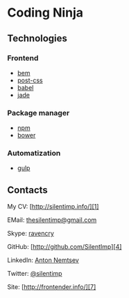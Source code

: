 # Coding Ninja

## Technologies

### Frontend

* [bem][14]
* [post-css][8]
* [babel][9]
* [jade][10]

### Package manager

* [npm][11]
* [bower][12]

### Automatization

* [gulp][13]

## Contacts

My CV: [http://silentimp.info/][1]

EMail:  [thesilentimp@gmail.com][2]

Skype:  [ravencry][3]

GitHub: [http://github.com/SilentImp][4]

LinkedIn: [Anton Nemtsev][5]

Twitter:  [@silentimp][6]

Site: [http://frontender.info/][7]


[8]: https://github.com/postcss/postcss
[9]: http://babeljs.io/
[10]: http://jade-lang.com/
[11]: https://www.npmjs.com/
[12]: http://bower.io/
[13]: http://gulpjs.com/
[14]: http://bem.info/

[1]: http://silentimp.info/
[2]: mailto:thesilentimp@gmail.com
[3]: skype:ravencry?call
[4]: http://github.com/SilentImp
[5]: http://ua.linkedin.com/pub/anton-nemtsev/3/b1/592/
[6]: http://twitter.com/silentimp
[7]: http://frontender.info/
